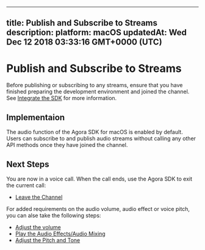 
---
title: Publish and Subscribe to Streams
description: 
platform: macOS
updatedAt: Wed Dec 12 2018 03:33:16 GMT+0000 (UTC)
---
# Publish and Subscribe to Streams
Before publishing or subscribing to any streams, ensure that you have finished preparing the development environment and joined the channel. See [Integrate the SDK](../../en/Voice/mac_video.md) for more information.

## Implementaion
The audio function of the Agora SDK for macOS is enabled by default. Users can subscribe to and publish audio streams without calling any other API methods once they have joined the channel.

## Next Steps
You are now in a voice call. When the call ends, use the Agora SDK to exit the current call:

* [Leave the Channel](../../en/Voice/leave_mac.md)

For added requirements on the audio volume, audio effect or voice pitch, you can alse take the following steps:

* [Adjust the volume](../../en/Voice/volume_mac.md)
* [Play the Audio Effects/Audio Mixing](../../en/Voice/effect_mixing_mac.md)
* [Adjust the Pitch and Tone](../../en/Voice/voice_effect_android_audio.md)
